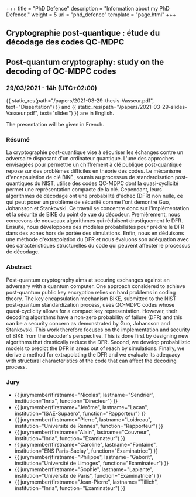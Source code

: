 +++
title = "PhD Defence"
description = "Information about my PhD Defence."
weight = 5
url = "phd_defence"
template = "page.html"
+++

## Cryptographie post-quantique : étude du décodage des codes QC-MDPC
## Post-quantum cryptography: study on the decoding of QC-MDPC codes
### 29/03/2021 - 14h (UTC+02:00)

{{ static_res(path="/papers/2021-03-29-thesis-Vasseur.pdf", text="Dissertation") }} and
{{ static_res(path="/papers/2021-03-29-slides-Vasseur.pdf", text="slides") }} are in English.

The presentation will be given in French.

### Résumé

La cryptographie post-quantique vise à sécuriser les échanges contre un adversaire disposant d'un ordinateur quantique.
L'une des approches envisagées pour permettre un chiffrement à clé publique post-quantique repose sur des problèmes difficiles en théorie des codes.
Le mécanisme d'encapsulation de clé BIKE, soumis au processus de standardisation post-quantiques du NIST, utilise des codes QC-MDPC dont la quasi-cyclicité permet une représentation compacte de la clé.
Cependant, leurs algorithmes de décodage ont une probabilité d'échec (DFR) non nulle, ce qui peut poser un problème de sécurité comme l'ont démontré Guo, Johansson et Stankovski.
Ce travail se concentre donc sur l'implémentation et la sécurité de BIKE du point de vue du décodeur.
Premièrement, nous concevons de nouveaux algorithmes qui réduisent drastiquement le DFR.
Ensuite, nous développons des modèles probabilistes pour prédire le DFR dans des zones hors de portée des simulations.
Enfin, nous en déduisons une méthode d'extrapolation du DFR et nous évaluons son adéquation avec des caractéristiques structurelles du code qui peuvent affecter le processus de décodage.

### Abstract

Post-quantum cryptography aims at securing exchanges against an adversary with a quantum computer.
One approach considered to achieve post-quantum public key encryption relies on hard problems in coding theory.
The key encapsulation mechanism BIKE, submitted to the NIST post-quantum standardization process, uses QC-MDPC codes whose quasi-cyclicity allows for a compact key representation.
However, their decoding algorithms have a non-zero probability of failure (DFR) and this can be a security concern as demonstrated by Guo, Johansson and Stankovski.
This work therefore focuses on the implementation and security of BIKE from the decoder's perspective.
This is done first by designing new algorithms that drastically reduce the DFR.
Second, we develop probabilistic models to predict the DFR in areas out of reach by simulations.
Finally, we derive a method for extrapolating the DFR and we evaluate its adequacy with structural characteristics of the code that can affect the decoding process.

### Jury

- {{ jurymember(firstname="Nicolas",     lastname="Sendrier", institution="Inria",                 function="Directeur") }}
- {{ jurymember(firstname="Jérôme",      lastname="Lacan",    institution="ISAE-Supaero",          function="Rapporteur") }}
- {{ jurymember(firstname="Pierre",      lastname="Loidreau", institution="Université de Rennes",  function="Rapporteur") }}
- {{ jurymember(firstname="Alain",       lastname="Couvreur", institution="Inria",                 function="Examinateur") }}
- {{ jurymember(firstname="Caroline",    lastname="Fontaine", institution="ENS Paris-Saclay",      function="Examinatrice") }}
- {{ jurymember(firstname="Philippe",    lastname="Gaborit",  institution="Université de Limoges", function="Examinateur") }}
- {{ jurymember(firstname="Sophie",      lastname="Laplante", institution="Université de Paris",   function="Examinatrice") }}
- {{ jurymember(firstname="Jean-Pierre", lastname="Tillich",  institution="Inria",                 function="Examinateur") }}


